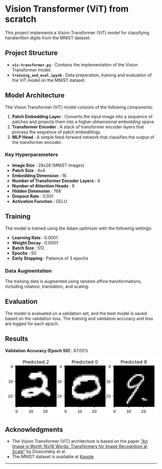 # Vision Transformer (ViT) from scratch

This project implements a Vision Transformer (ViT) model for classifying handwritten digits from the MNIST dataset.

## Project Structure

* **`vis-transformer.py`** : Contains the implementation of the Vision Transformer model.
* **`training_and_eval.ipynb`** : Data preperation, training and evaluation of the ViT model on the MNIST dataset.

## Model Architecture

The Vision Transformer (ViT) model consists of the following components:

1. **Patch Embedding Layer** : Converts the input image into a sequence of patches and projects them into a higher-dimensional embedding space.
2. **Transformer Encoder** : A stack of transformer encoder layers that process the sequence of patch embeddings.
3. **MLP Head** : A simple feed-forward network that classifies the output of the transformer encoder.

### Key Hyperparameters

* **Image Size** : 28x28 (MNIST images)
* **Patch Size** : 4x4
* **Embedding Dimension** : 16
* **Number of Transformer Encoder Layers** : 4
* **Number of Attention Heads** : 8
* **Hidden Dimension** : 768
* **Dropout Rate** : 0.001
* **Activation Function** : GELU

## Training

The model is trained using the Adam optimizer with the following settings:

* **Learning Rate** : 0.0001
* **Weight Decay** : 0.0001
* **Batch Size** : 512
* **Epochs** : 50
* **Early Stopping** : Patience of 3 epochs

### Data Augmentation

The training data is augmented using random affine transformations, including rotation, translation, and scaling.

## Evaluation

The model is evaluated on a validation set, and the best model is saved based on the validation loss. The training and validation accuracy and loss are logged for each epoch.

## Results

**Validation Accuracy (Epoch 50)** : 87.05%

![1741597730088](image/README/1741597730088.png)

## Acknowledgments

* The Vision Transformer (ViT) architecture is based on the paper [&#34;An Image is Worth 16x16 Words: Transformers for Image Recognition at Scale&#34;](https://arxiv.org/abs/2010.11929) by Dosovitskiy et al.
* The MNIST dataset is available at [Kaggle](https://www.kaggle.com/competitions/digit-recognizer)

---
